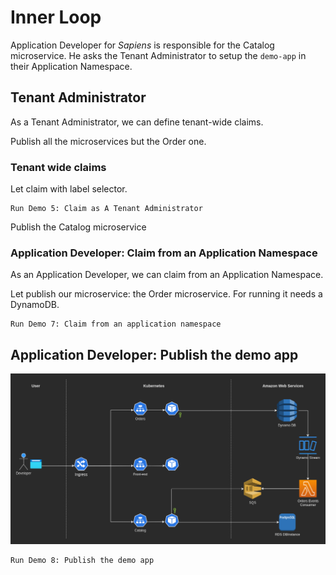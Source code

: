 # Inner Loop

Application Developer for *Sapiens* is responsible for the Catalog microservice.
He asks the Tenant Administrator to setup the `demo-app` in their Application Namespace.


## Tenant Administrator

As a Tenant Administrator, we can define tenant-wide claims.

Publish all the microservices but the Order one.


### Tenant wide claims

<!-- Service Binding informations will be pushed to all application namespaces for the given environment -->
Let claim with label selector.

```
Run Demo 5: Claim as A Tenant Administrator
```

Publish the Catalog microservice


### Application Developer: Claim from an Application Namespace

As an Application Developer, we can claim from an Application Namespace.

Let publish our microservice: the Order microservice.
For running it needs a DynamoDB.

```
Run Demo 7: Claim from an application namespace
```


## Application Developer: Publish the demo app


![image](../../imgs/demo-app-architecture.png)

```
Run Demo 8: Publish the demo app
```
